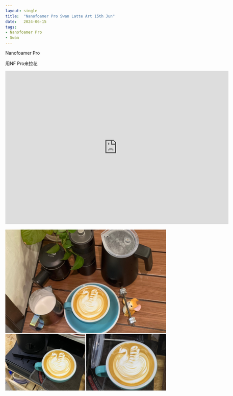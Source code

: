 ```yaml
---
layout: single
title:  "Nanofoamer Pro Swan Latte Art 15th Jun"
date:   2024-06-15
tags:
- Nanofoamer Pro
- Swan
---
```


Nanofoamer Pro 

用NF Pro来拉花


<div class="embed-container">
  <iframe
      src="https://www.youtube.com/embed/mz6V1LvplsU"
      width="700"
      height="480"
      frameborder="0"
      allowfullscreen="true">
  </iframe>
</div>


![](/assets/img/2024/06/15/9A918E9E-6906-4816-A9A7-C810F655E3B0.JPG)

